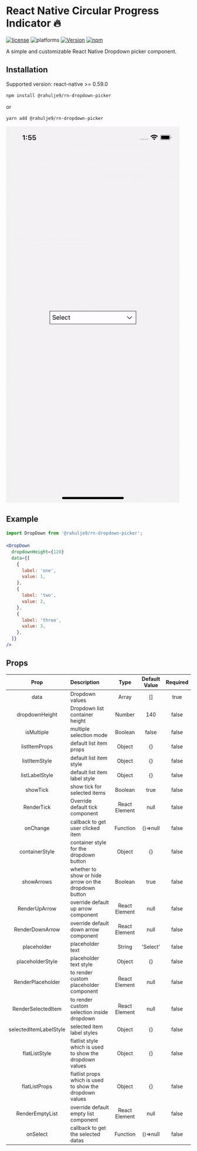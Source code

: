 #  React Native Circular Progress Indicator 🔥

[![license](https://img.shields.io/github/license/mashape/apistatus.svg?style=for-the-badge)]()
![platforms](https://img.shields.io/badge/platforms-Android%20%7C%20iOS-brightgreen.svg?style=for-the-badge&colorB=191A17)
[![Version](https://img.shields.io/npm/v/@rahulje9/rn-dropdown-picker.svg?style=for-the-badge)](https://www.npmjs.com/package/@rahulje9/rn-dropdown-picker)
[![npm](https://img.shields.io/npm/dt/@rahulje9/rn-dropdown-picker?style=for-the-badge)](https://www.npmjs.com/package/@rahulje9/rn-dropdown-picker)


A simple and customizable React Native Dropdown picker component. 


## Installation

 Supported version: react-native >= 0.59.0

  ```bash
  npm install @rahulje9/rn-dropdown-picker
  ```
  
  or
  
  ```bash
  yarn add @rahulje9/rn-dropdown-picker
  ```
![](gifs/ios.gif)


## Example
```jsx
import DropDown from '@rahulje9/rn-dropdown-picker';

<DropDown
  dropdownHeight={120}
  data={[
    {
      label: 'one',
      value: 1,
    },
    {
      label: 'two',
      value: 2,
    },
    {
      label: 'three',
      value: 3,
    },
  ]}
/>

```

## Props

| Prop                        | Description                                                                           | Type                          | Default Value       | Required |
| :--------------------------:|:--------------------------------------------------------------------------------------|:-----------------------------:|:-------------------:|:--------:|
| data                       | Dropdown values                                                                        | Array                        | []                   | true     |
| dropdownHeight                | Dropdown list container height                       | Number                        | 140                   | false    |
| isMultiple       | multiple selection mode                                                     | Boolean                        | false       | false    |
| listItemProps           | default list item props                                                   | Object                        | {}                  | false    |
| listItemStyle         | default list item style                                               | Object                        | {}                 | false    |
| listLabelStyle                    | default list item label style                                                           | Object                        | {}                 | false    |
| showTick                       | show tick for selected items                                                              | Boolean                        | true                   | false    |
| RenderTick                      | Override default tick component                                                               | React Element                         | null                  | false    |
| onChange                    | callback to get user clicked item | Function                        |()=>null               | false    |
| containerStyle                    | container style for the dropdown button | Object                        | {}                 | false    |
| showArrows                    | whether to show or hide arrow on the dropdown button | Boolean                        | true                 | false    |
| RenderUpArrow                    | override default up arrow component |  React Element                       | null                 | false    |
| RenderDownArrow                    | override default down arrow component |  React Element                       | null                 | false    |
| placeholder                    | placeholder text | String                        | 'Select'                 | false    |
| placeholderStyle       | placeholder text style                                              | Object                        | {}                   | false    |
| RenderPlaceholder                    | to render custom placeholder component             | React Element                        | null                   | false    |
| RenderSelectedItem               |to render custom selection inside dropdown                                                              | React Element  | null             | false    |
| selectedItemLabelStyle         | selected item label styles                                                | Object                      | {}            | false    |
| flatListStyle           | flatlist style which is used to show the dropdown values                                                         | Object                        | {}         | false    |
| flatListProps  | flatlist props which is used to show the dropdown values                | Object                        | {}                  | false    |
| RenderEmptyList         | override default empty list component                                                        | React Element                        | null | false    |
| onSelect                   | callback to get the selected datas  | Function                          | ()=>null                | false    |
